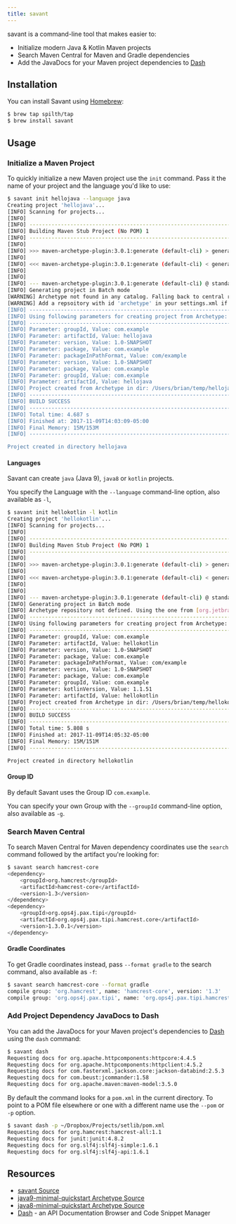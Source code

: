 ```yaml
---
title: savant
---
```


savant is a command-line tool that makes easier to:

- Initialize modern Java & Kotlin Maven projects
- Search Maven Central for Maven and Gradle dependencies
- Add the JavaDocs for your Maven project dependencies to [Dash](https://kapeli.com/dash)

## Installation

You can install Savant using [Homebrew](http://brew.sh/):

```bash
$ brew tap spilth/tap
$ brew install savant
```

## Usage

### Initialize a Maven Project

To quickly initialize a new Maven project use the `init` command. Pass it the name of your project and the language you'd like to use:

```bash
$ savant init hellojava --language java
Creating project 'hellojava'...
[INFO] Scanning for projects...
[INFO]
[INFO] ------------------------------------------------------------------------
[INFO] Building Maven Stub Project (No POM) 1
[INFO] ------------------------------------------------------------------------
[INFO]
[INFO] >>> maven-archetype-plugin:3.0.1:generate (default-cli) > generate-sources @ standalone-pom >>>
[INFO]
[INFO] <<< maven-archetype-plugin:3.0.1:generate (default-cli) < generate-sources @ standalone-pom <<<
[INFO]
[INFO]
[INFO] --- maven-archetype-plugin:3.0.1:generate (default-cli) @ standalone-pom ---
[INFO] Generating project in Batch mode
[WARNING] Archetype not found in any catalog. Falling back to central repository.
[WARNING] Add a repsoitory with id 'archetype' in your settings.xml if archetype's repository is elsewhere.
[INFO] ----------------------------------------------------------------------------
[INFO] Using following parameters for creating project from Archetype: java9-minimal-quickstart:1.0.0
[INFO] ----------------------------------------------------------------------------
[INFO] Parameter: groupId, Value: com.example
[INFO] Parameter: artifactId, Value: hellojava
[INFO] Parameter: version, Value: 1.0-SNAPSHOT
[INFO] Parameter: package, Value: com.example
[INFO] Parameter: packageInPathFormat, Value: com/example
[INFO] Parameter: version, Value: 1.0-SNAPSHOT
[INFO] Parameter: package, Value: com.example
[INFO] Parameter: groupId, Value: com.example
[INFO] Parameter: artifactId, Value: hellojava
[INFO] Project created from Archetype in dir: /Users/brian/temp/hellojava
[INFO] ------------------------------------------------------------------------
[INFO] BUILD SUCCESS
[INFO] ------------------------------------------------------------------------
[INFO] Total time: 4.687 s
[INFO] Finished at: 2017-11-09T14:03:09-05:00
[INFO] Final Memory: 15M/153M
[INFO] ------------------------------------------------------------------------

Project created in directory hellojava
```

#### Languages

Savant can create `java` (Java 9), `java8` or `kotlin` projects.

You specify the Language with the `--language` command-line option, also available as `-l`,

```bash
$ savant init hellokotlin -l kotlin
Creating project 'hellokotlin'...
[INFO] Scanning for projects...
[INFO]
[INFO] ------------------------------------------------------------------------
[INFO] Building Maven Stub Project (No POM) 1
[INFO] ------------------------------------------------------------------------
[INFO]
[INFO] >>> maven-archetype-plugin:3.0.1:generate (default-cli) > generate-sources @ standalone-pom >>>
[INFO]
[INFO] <<< maven-archetype-plugin:3.0.1:generate (default-cli) < generate-sources @ standalone-pom <<<
[INFO]
[INFO]
[INFO] --- maven-archetype-plugin:3.0.1:generate (default-cli) @ standalone-pom ---
[INFO] Generating project in Batch mode
[INFO] Archetype repository not defined. Using the one from [org.jetbrains.kotlin:kotlin-archetype-jvm:1.1.51] found in catalog remote
[INFO] ----------------------------------------------------------------------------
[INFO] Using following parameters for creating project from Archetype: kotlin-archetype-jvm:1.1.51
[INFO] ----------------------------------------------------------------------------
[INFO] Parameter: groupId, Value: com.example
[INFO] Parameter: artifactId, Value: hellokotlin
[INFO] Parameter: version, Value: 1.0-SNAPSHOT
[INFO] Parameter: package, Value: com.example
[INFO] Parameter: packageInPathFormat, Value: com/example
[INFO] Parameter: version, Value: 1.0-SNAPSHOT
[INFO] Parameter: package, Value: com.example
[INFO] Parameter: groupId, Value: com.example
[INFO] Parameter: kotlinVersion, Value: 1.1.51
[INFO] Parameter: artifactId, Value: hellokotlin
[INFO] Project created from Archetype in dir: /Users/brian/temp/hellokotlin
[INFO] ------------------------------------------------------------------------
[INFO] BUILD SUCCESS
[INFO] ------------------------------------------------------------------------
[INFO] Total time: 5.808 s
[INFO] Finished at: 2017-11-09T14:05:32-05:00
[INFO] Final Memory: 15M/151M
[INFO] ------------------------------------------------------------------------

Project created in directory hellokotlin
```

#### Group ID

By default Savant uses the Group ID `com.example`.

You can specify your own Group with the `--groupId` command-line option, also available as `-g`.

### Search Maven Central

To search Maven Central for Maven dependency coordinates use the `search` command followed by the artifact you're looking for:

```bash
$ savant search hamcrest-core
<dependency>
    <groupId>org.hamcrest</groupId>
    <artifactId>hamcrest-core</artifactId>
    <version>1.3</version>
</dependency>
<dependency>
    <groupId>org.ops4j.pax.tipi</groupId>
    <artifactId>org.ops4j.pax.tipi.hamcrest.core</artifactId>
    <version>1.3.0.1</version>
</dependency>
```

#### Gradle Coordinates

To get Gradle coordinates instead, pass `--format gradle` to the search command, also available as `-f`:

```bash
$ savant search hamcrest-core --format gradle
compile group: 'org.hamcrest', name: 'hamcrest-core', version: '1.3'
compile group: 'org.ops4j.pax.tipi', name: 'org.ops4j.pax.tipi.hamcrest.core', version: '1.3.0.1'
```

### Add Project Dependency JavaDocs to Dash

You can add the JavaDocs for your Maven project's dependencies to [Dash](https://kapeli.com/dash) using the `dash` command:

```bash
$ savant dash
Requesting docs for org.apache.httpcomponents:httpcore:4.4.5
Requesting docs for org.apache.httpcomponents:httpclient:4.5.2
Requesting docs for com.fasterxml.jackson.core:jackson-databind:2.5.3
Requesting docs for com.beust:jcommander:1.58
Requesting docs for org.apache.maven:maven-model:3.5.0
```

By default the command looks for a `pom.xml` in the current directory. To point to a POM file elsewhere or one with a different name use the `--pom` or `-p` option.

```bash
$ savant dash -p ~/Dropbox/Projects/setlib/pom.xml
Requesting docs for org.hamcrest:hamcrest-all:1.1
Requesting docs for junit:junit:4.8.2
Requesting docs for org.slf4j:slf4j-simple:1.6.1
Requesting docs for org.slf4j:slf4j-api:1.6.1
```

## Resources

- [savant Source](https://github.com/spilth/savant)
- [java9-minimal-quickstart Archetype Source](https://github.com/spilth/java9-minimal-quickstart)
- [java8-minimal-quickstart Archetype Source](https://github.com/spilth/java8-minimal-quickstart)
- [Dash](https://kapeli.com/dash) - an API Documentation Browser and Code Snippet Manager

